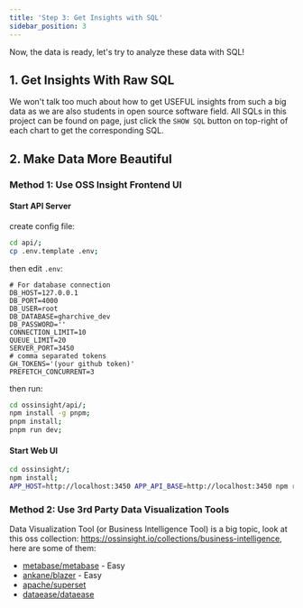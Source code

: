 ```yaml
---
title: 'Step 3: Get Insights with SQL'
sidebar_position: 3
---
```


Now, the data is ready, let's try to analyze these data with SQL!

## 1. Get Insights With Raw SQL

We won't talk too much about how to get USEFUL insights from such a big data as we are also students in open source software field. All SQLs in this project can be found on page, just click the `SHOW SQL` button on top-right of each chart to get the corresponding SQL.

## 2. Make Data More Beautiful

### Method 1: Use OSS Insight Frontend UI

#### Start API Server

create config file:
```bash
cd api/;
cp .env.template .env;
```

then edit `.env`:
```
# For database connection
DB_HOST=127.0.0.1
DB_PORT=4000
DB_USER=root
DB_DATABASE=gharchive_dev
DB_PASSWORD=''
CONNECTION_LIMIT=10
QUEUE_LIMIT=20
SERVER_PORT=3450
# comma separated tokens
GH_TOKENS='(your github token)'
PREFETCH_CONCURRENT=3
```

then run:
```bash
cd ossinsight/api/;
npm install -g pnpm;
pnpm install;
pnpm run dev;
```

#### Start Web UI

```bash
cd ossinsight/;
npm install;
APP_HOST=http://localhost:3450 APP_API_BASE=http://localhost:3450 npm run start;
```

### Method 2: Use 3rd Party Data Visualization Tools

Data Visualization Tool (or Business Intelligence Tool) is a big topic, look at this oss collection: https://ossinsight.io/collections/business-intelligence, here are some of them:

* [metabase/metabase](https://github.com/metabase/metabase) - Easy
* [ankane/blazer](https://github.com/ankane/blazer) - Easy
* [apache/superset](https://github.com/apache/superset)
* [dataease/dataease](https://github.com/dataease/dataease)
